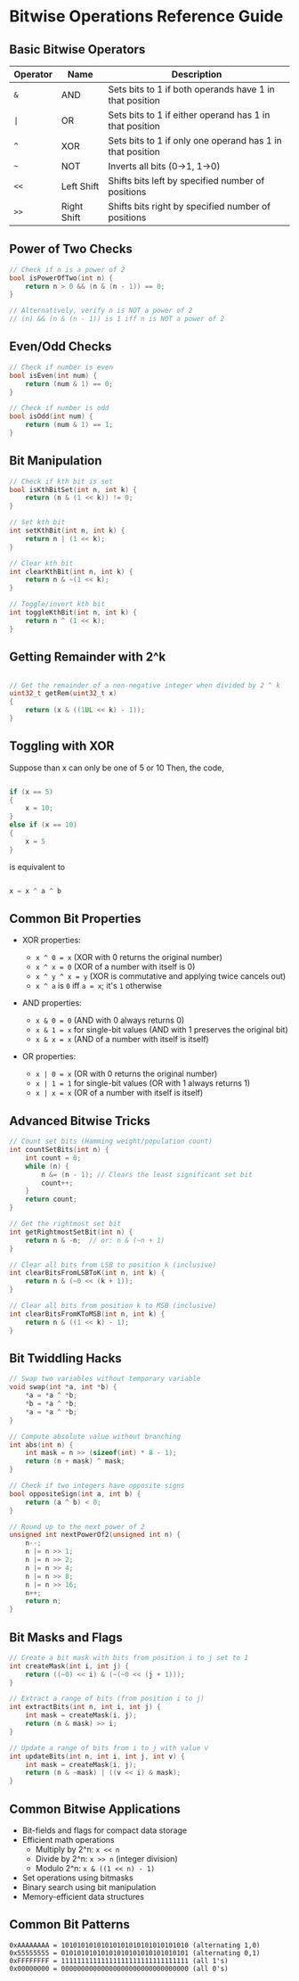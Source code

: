 # Bitwise Operations Reference Guide

## Basic Bitwise Operators

| Operator | Name | Description |
|----------|------|-------------|
| `&` | AND | Sets bits to 1 if both operands have 1 in that position |
| `\|` | OR | Sets bits to 1 if either operand has 1 in that position |
| `^` | XOR | Sets bits to 1 if only one operand has 1 in that position |
| `~` | NOT | Inverts all bits (0→1, 1→0) |
| `<<` | Left Shift | Shifts bits left by specified number of positions |
| `>>` | Right Shift | Shifts bits right by specified number of positions |

## Power of Two Checks

```c
// Check if n is a power of 2
bool isPowerOfTwo(int n) {
    return n > 0 && (n & (n - 1)) == 0;
}

// Alternatively, verify n is NOT a power of 2
// (n) && (n & (n - 1)) is 1 iff n is NOT a power of 2
```

## Even/Odd Checks

```c
// Check if number is even
bool isEven(int num) {
    return (num & 1) == 0;
}

// Check if number is odd
bool isOdd(int num) {
    return (num & 1) == 1;
}
```

## Bit Manipulation

```c
// Check if kth bit is set
bool isKthBitSet(int n, int k) {
    return (n & (1 << k)) != 0;
}

// Set kth bit
int setKthBit(int n, int k) {
    return n | (1 << k);
}

// Clear kth bit
int clearKthBit(int n, int k) {
    return n & ~(1 << k);
}

// Toggle/invert kth bit
int toggleKthBit(int n, int k) {
    return n ^ (1 << k);
}
```

## Getting Remainder with 2^k

```c

// Get the remainder of a non-negative integer when divided by 2 ^ k
uint32_t getRem(uint32_t x)
{
    return (x & ((1UL << k) - 1));
}

```

## Toggling with XOR

Suppose than x can only be one of 5 or 10
Then, the code,

```c

if (x == 5)
{
    x = 10;
}
else if (x == 10)
{
    x = 5
}

```

is equivalent to

```c

x = x ^ a ^ b

```

## Common Bit Properties

- XOR properties:
  - `x ^ 0 = x` (XOR with 0 returns the original number)
  - `x ^ x = 0` (XOR of a number with itself is 0)
  - `x ^ y ^ x = y` (XOR is commutative and applying twice cancels out)
  - `x ^ a` is `0` iff `a = x`; it's `1` otherwise

- AND properties:
  - `x & 0 = 0` (AND with 0 always returns 0)
  - `x & 1 = x` for single-bit values (AND with 1 preserves the original bit)
  - `x & x = x` (AND of a number with itself is itself)

- OR properties:
  - `x | 0 = x` (OR with 0 returns the original number)
  - `x | 1 = 1` for single-bit values (OR with 1 always returns 1)
  - `x | x = x` (OR of a number with itself is itself)

## Advanced Bitwise Tricks

```c
// Count set bits (Hamming weight/population count)
int countSetBits(int n) {
    int count = 0;
    while (n) {
        n &= (n - 1); // Clears the least significant set bit
        count++;
    }
    return count;
}

// Get the rightmost set bit
int getRightmostSetBit(int n) {
    return n & -n;  // or: n & (~n + 1)
}

// Clear all bits from LSB to position k (inclusive)
int clearBitsFromLSBToK(int n, int k) {
    return n & (~0 << (k + 1));
}

// Clear all bits from position k to MSB (inclusive)
int clearBitsFromKToMSB(int n, int k) {
    return n & ((1 << k) - 1);
}
```

## Bit Twiddling Hacks

```c
// Swap two variables without temporary variable
void swap(int *a, int *b) {
    *a = *a ^ *b;
    *b = *a ^ *b;
    *a = *a ^ *b;
}

// Compute absolute value without branching
int abs(int n) {
    int mask = n >> (sizeof(int) * 8 - 1);
    return (n + mask) ^ mask;
}

// Check if two integers have opposite signs
bool oppositeSign(int a, int b) {
    return (a ^ b) < 0;
}

// Round up to the next power of 2
unsigned int nextPowerOf2(unsigned int n) {
    n--;
    n |= n >> 1;
    n |= n >> 2;
    n |= n >> 4;
    n |= n >> 8;
    n |= n >> 16;
    n++;
    return n;
}
```

## Bit Masks and Flags

```c
// Create a bit mask with bits from position i to j set to 1
int createMask(int i, int j) {
    return ((~0) << i) & (~(~0 << (j + 1)));
}

// Extract a range of bits (from position i to j)
int extractBits(int n, int i, int j) {
    int mask = createMask(i, j);
    return (n & mask) >> i;
}

// Update a range of bits from i to j with value v
int updateBits(int n, int i, int j, int v) {
    int mask = createMask(i, j);
    return (n & ~mask) | ((v << i) & mask);
}
```

## Common Bitwise Applications

- Bit-fields and flags for compact data storage
- Efficient math operations
  - Multiply by 2^n: `x << n`
  - Divide by 2^n: `x >> n` (integer division)
  - Modulo 2^n: `x & ((1 << n) - 1)`
- Set operations using bitmasks
- Binary search using bit manipulation
- Memory-efficient data structures

## Common Bit Patterns

```
0xAAAAAAAA = 10101010101010101010101010101010 (alternating 1,0)
0x55555555 = 01010101010101010101010101010101 (alternating 0,1)
0xFFFFFFFF = 11111111111111111111111111111111 (all 1's)
0x00000000 = 00000000000000000000000000000000 (all 0's)
```